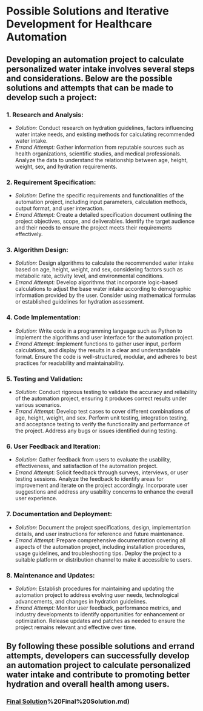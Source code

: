 # Possible Solutions and Iterative Development for Healthcare Automation

## Developing an automation project to calculate personalized water intake involves several steps and considerations. Below are the possible solutions and attempts that can be made to develop such a project:


### 1. Research and Analysis:
   - *Solution:* Conduct research on hydration guidelines, factors influencing water intake needs, and existing methods for calculating recommended water intake.
   - *Errand Attempt:* Gather information from reputable sources such as health organizations, scientific studies, and medical professionals. Analyze the data to understand the relationship between age, height, weight, sex, and hydration requirements.


### 2. Requirement Specification:
   - *Solution:* Define the specific requirements and functionalities of the automation project, including input parameters, calculation methods, output format, and user interaction.
   - *Errand Attempt:* Create a detailed specification document outlining the project objectives, scope, and deliverables. Identify the target audience and their needs to ensure the project meets their requirements effectively.


### 3. Algorithm Design:
   - *Solution:* Design algorithms to calculate the recommended water intake based on age, height, weight, and sex, considering factors such as metabolic rate, activity level, and environmental conditions.
   - *Errand Attempt:* Develop algorithms that incorporate logic-based calculations to adjust the base water intake according to demographic information provided by the user. Consider using mathematical formulas or established guidelines for hydration assessment.


### 4. Code Implementation:
   - *Solution:* Write code in a programming language such as Python to implement the algorithms and user interface for the automation project.
   - *Errand Attempt:* Implement functions to gather user input, perform calculations, and display the results in a clear and understandable format. Ensure the code is well-structured, modular, and adheres to best practices for readability and maintainability.


### 5. Testing and Validation:
   - *Solution:* Conduct rigorous testing to validate the accuracy and reliability of the automation project, ensuring it produces correct results under various scenarios.
   - *Errand Attempt:* Develop test cases to cover different combinations of age, height, weight, and sex. Perform unit testing, integration testing, and acceptance testing to verify the functionality and performance of the project. Address any bugs or issues identified during testing.


### 6. User Feedback and Iteration:
   - *Solution:* Gather feedback from users to evaluate the usability, effectiveness, and satisfaction of the automation project.
   - *Errand Attempt:* Solicit feedback through surveys, interviews, or user testing sessions. Analyze the feedback to identify areas for improvement and iterate on the project accordingly. Incorporate user suggestions and address any usability concerns to enhance the overall user experience.


### 7. Documentation and Deployment:
   - *Solution:* Document the project specifications, design, implementation details, and user instructions for reference and future maintenance.
   - *Errand Attempt:* Prepare comprehensive documentation covering all aspects of the automation project, including installation procedures, usage guidelines, and troubleshooting tips. Deploy the project to a suitable platform or distribution channel to make it accessible to users.


### 8. Maintenance and Updates:
   - *Solution:* Establish procedures for maintaining and updating the automation project to address evolving user needs, technological advancements, and changes in hydration guidelines.
   - *Errand Attempt:* Monitor user feedback, performance metrics, and industry developments to identify opportunities for enhancement or optimization. Release updates and patches as needed to ensure the project remains relevant and effective over time.



## By following these possible solutions and errand attempts, developers can successfully develop an automation project to calculate personalized water intake and contribute to promoting better hydration and overall health among users.



### [Final Solution](https://github.com/23W-GBAC/MohAli92/blob/main/Automation/3)%20Final%20Solution.md)
